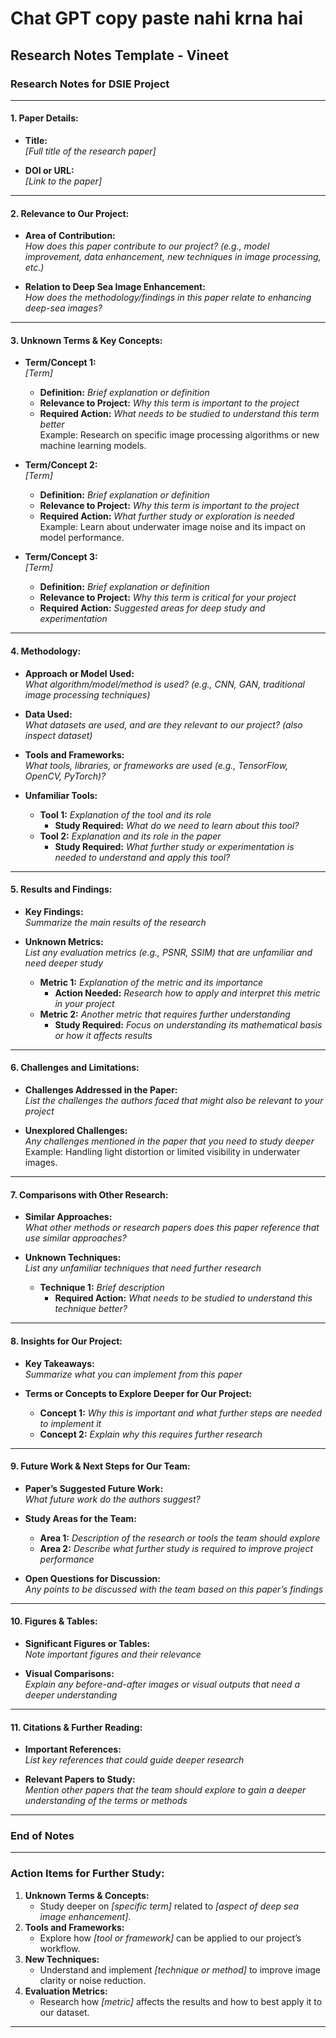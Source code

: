 # Chat GPT copy paste nahi krna hai

## Research Notes Template - Vineet

### **Research Notes for DSIE Project**

---

#### **1. Paper Details:**

- **Title:**  
     *[Full title of the research paper]*  

- **DOI or URL:**  
     *[Link to the paper]*

---

#### **2. Relevance to Our Project:**

- **Area of Contribution:**  
     *How does this paper contribute to our project? (e.g., model improvement, data enhancement, new techniques in image processing, etc.)*

- **Relation to Deep Sea Image Enhancement:**  
     *How does the methodology/findings in this paper relate to enhancing deep-sea images?*

---

#### **3. Unknown Terms & Key Concepts:**

- **Term/Concept 1:**  
     *[Term]*  
  - **Definition:** *Brief explanation or definition*
  - **Relevance to Project:** *Why this term is important to the project*
  - **Required Action:** *What needs to be studied to understand this term better*  
       Example: Research on specific image processing algorithms or new machine learning models.  

- **Term/Concept 2:**  
     *[Term]*  
  - **Definition:** *Brief explanation or definition*
  - **Relevance to Project:** *Why this term is important to the project*
  - **Required Action:** *What further study or exploration is needed*  
       Example: Learn about underwater image noise and its impact on model performance.  

- **Term/Concept 3:**  
     *[Term]*  
  - **Definition:** *Brief explanation or definition*
  - **Relevance to Project:** *Why this term is critical for your project*  
  - **Required Action:** *Suggested areas for deep study and experimentation*  

---

#### **4. Methodology:**

- **Approach or Model Used:**  
     *What algorithm/model/method is used? (e.g., CNN, GAN, traditional image processing techniques)*  

- **Data Used:**  
     *What datasets are used, and are they relevant to our project? (also inspect dataset)*

- **Tools and Frameworks:**  
     *What tools, libraries, or frameworks are used (e.g., TensorFlow, OpenCV, PyTorch)?*

- **Unfamiliar Tools:**  
  - **Tool 1:** *Explanation of the tool and its role*  
    - **Study Required:** *What do we need to learn about this tool?*  
  - **Tool 2:** *Explanation and its role in the paper*  
    - **Study Required:** *What further study or experimentation is needed to understand and apply this tool?*

---

#### **5. Results and Findings:**

- **Key Findings:**  
     *Summarize the main results of the research*  

- **Unknown Metrics:**  
     *List any evaluation metrics (e.g., PSNR, SSIM) that are unfamiliar and need deeper study*  
  - **Metric 1:** *Explanation of the metric and its importance*  
    - **Action Needed:** *Research how to apply and interpret this metric in your project*  
  - **Metric 2:** *Another metric that requires further understanding*  
    - **Study Required:** *Focus on understanding its mathematical basis or how it affects results*

---

#### **6. Challenges and Limitations:**

- **Challenges Addressed in the Paper:**  
     *List the challenges the authors faced that might also be relevant to your project*

- **Unexplored Challenges:**  
     *Any challenges mentioned in the paper that you need to study deeper*  
     Example: Handling light distortion or limited visibility in underwater images.

---

#### **7. Comparisons with Other Research:**

- **Similar Approaches:**  
     *What other methods or research papers does this paper reference that use similar approaches?*  

- **Unknown Techniques:**  
     *List any unfamiliar techniques that need further research*  
  - **Technique 1:** *Brief description*  
    - **Required Action:** *What needs to be studied to understand this technique better?*

---

#### **8. Insights for Our Project:**

- **Key Takeaways:**  
     *Summarize what you can implement from this paper*  

- **Terms or Concepts to Explore Deeper for Our Project:**  
  - **Concept 1:** *Why this is important and what further steps are needed to implement it*  
  - **Concept 2:** *Explain why this requires further research*

---

#### **9. Future Work & Next Steps for Our Team:**

- **Paper’s Suggested Future Work:**  
     *What future work do the authors suggest?*  

- **Study Areas for the Team:**  
  - **Area 1:** *Description of the research or tools the team should explore*  
  - **Area 2:** *Describe what further study is required to improve project performance*

- **Open Questions for Discussion:**  
     *Any points to be discussed with the team based on this paper’s findings*

---

#### **10. Figures & Tables:**

- **Significant Figures or Tables:**  
     *Note important figures and their relevance*

- **Visual Comparisons:**  
     *Explain any before-and-after images or visual outputs that need a deeper understanding*

---

#### **11. Citations & Further Reading:**

- **Important References:**  
     *List key references that could guide deeper research*  

- **Relevant Papers to Study:**  
     *Mention other papers that the team should explore to gain a deeper understanding of the terms or methods*

---

### **End of Notes**

---

### **Action Items for Further Study:**

1. **Unknown Terms & Concepts:**
   - Study deeper on *[specific term]* related to *[aspect of deep sea image enhancement]*.
2. **Tools and Frameworks:**
   - Explore how *[tool or framework]* can be applied to our project’s workflow.
3. **New Techniques:**
   - Understand and implement *[technique or method]* to improve image clarity or noise reduction.
4. **Evaluation Metrics:**
   - Research how *[metric]* affects the results and how to best apply it to our dataset.

---
